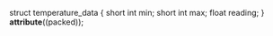 struct temperature_data {
    short int min;
    short int max;
    float reading;
} __attribute__((packed));